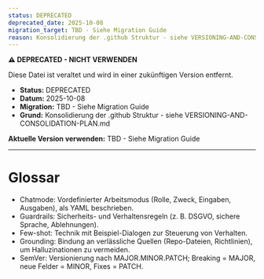 ```yaml
---
status: DEPRECATED
deprecated_date: 2025-10-08
migration_target: TBD - Siehe Migration Guide
reason: Konsolidierung der .github Struktur - siehe VERSIONING-AND-CONSOLIDATION-PLAN.md
---
```


**⚠️ DEPRECATED - NICHT VERWENDEN**

Diese Datei ist veraltet und wird in einer zukünftigen Version entfernt.

- **Status:** DEPRECATED
- **Datum:** 2025-10-08
- **Migration:** TBD - Siehe Migration Guide
- **Grund:** Konsolidierung der .github Struktur - siehe VERSIONING-AND-CONSOLIDATION-PLAN.md

**Aktuelle Version verwenden:** TBD - Siehe Migration Guide

---

# Glossar

- Chatmode: Vordefinierter Arbeitsmodus (Rolle, Zweck, Eingaben, Ausgaben), als YAML beschrieben.
- Guardrails: Sicherheits- und Verhaltensregeln (z. B. DSGVO, sichere Sprache, Ablehnungen).
- Few-shot: Technik mit Beispiel-Dialogen zur Steuerung von Verhalten.
- Grounding: Bindung an verlässliche Quellen (Repo-Dateien, Richtlinien), um Halluzinationen zu vermeiden.
- SemVer: Versionierung nach MAJOR.MINOR.PATCH; Breaking = MAJOR, neue Felder = MINOR, Fixes = PATCH.
